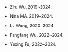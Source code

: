 - Ziru Wu, 2019~2024.

- Nina MA, 2019~2024.

- Lu Wang, 2020~2024.

- Fangfang Wu, 2022~2024.

- Yuxing Fu, 2022~2024.
